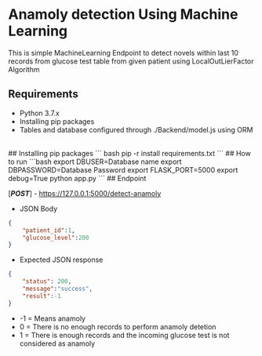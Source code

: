 # Anamoly detection Using Machine Learning
This is simple MachineLearning Endpoint to detect novels within last 10 records from glucose test table from given patient using LocalOutLierFactor Algorithm
## Requirements
- Python 3.7.x
- Installing pip packages 
- Tables and database configured through ./Backend/model.js using ORM 
<br>
## Installing pip packages
``` bash
pip -r install requirements.txt
```
## How to run
```bash
export DBUSER=Database name
export DBPASSWORD=Database Password
export FLASK_PORT=5000
export debug=True
python app.py
```
## Endpoint

[***POST***] - https://127.0.0.1:5000/detect-anamoly
- JSON Body
```json
{
    "patient_id":1,
    "glucose_level":200
}
````
- Expected JSON response 

```json
{
    "status": 200,
    "message":"success",
    "result":-1
}
```
- -1 = Means anamoly
-  0 = There is no enough records to perform anamoly detetion
-  1 = There is enough records and the incoming glucose test is not considered as anamoly


